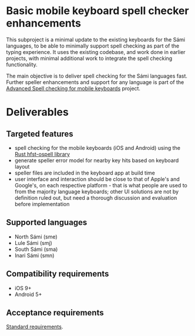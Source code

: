 # Basic mobile keyboard spell checker enhancements

This subproject is a minimal update to the existing keyboards for the Sámi languages, to be able to minimally support spell checking as part of the typing experience. It uses the existing codebase, and work done in earlier projects, with minimal additional work to integrate the spell checking functionality.

The main objective is to deliver spell checking for the Sámi languages fast. Further speller enhancements and support for any language is part of the [Advanced Spell checking for mobile keyboards](MobileSpell2.md) project.

# Deliverables

## Targeted features

* spell checking for the mobile keyboards (iOS and Android) using the [Rust hfst-ospell library](https://github.com/bbqsrc/hfst-ospell-rs)
* generate speller error model for nearby key hits based on keyboard layout
* speller files are included in the keyboard app at build time
* user interface and interaction should be close to that of Apple's and Google's, on each respective platform - that is what people are used to from the majority language keyboards; other UI solutions are not by definition ruled out, but need a thorough discussion and evaluation before implementation

## Supported languages

* North Sámi (sme)
* Lule Sámi (smj)
* South Sámi (sma)
* Inari Sámi (smn)

## Compatibility requirements

* iOS 9+
* Android 5+

## Acceptance requirements

[Standard requirements](GeneralInfo.md).
